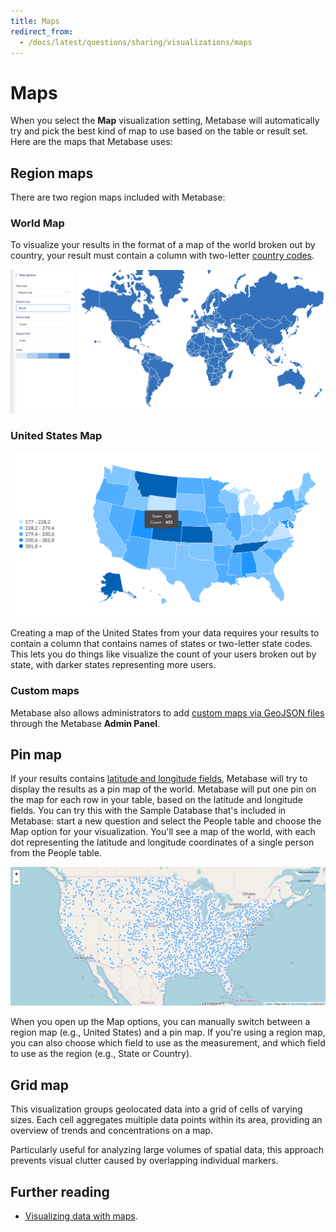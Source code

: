 ```yaml
---
title: Maps
redirect_from:
  - /docs/latest/questions/sharing/visualizations/maps
---
```


# Maps

When you select the **Map** visualization setting, Metabase will automatically try and pick the best kind of map to use based on the table or result set. Here are the maps that Metabase uses:

## Region maps

There are two region maps included with Metabase:

### World Map

To visualize your results in the format of a map of the world broken out by country, your result must contain a column with two-letter [country codes](https://www.metabase.com/glossary/country_code).

![World region map](../images/world-region-map.png)

### United States Map

![United states region map](../images/map.png)

Creating a map of the United States from your data requires your results to contain a column that contains names of states or two-letter state codes. This lets you do things like visualize the count of your users broken out by state, with darker states representing more users.

### Custom maps

Metabase also allows administrators to add [custom maps via GeoJSON files](../../configuring-metabase/custom-maps.md) through the Metabase **Admin Panel**.

## Pin map

If your results contains [latitude and longitude fields](../../data-modeling/field-types.md), Metabase will try to display the results as a pin map of the world. Metabase will put one pin on the map for each row in your table, based on the latitude and longitude fields. You can try this with the Sample Database that's included in Metabase: start a new question and select the People table and choose the Map option for your visualization. You'll see a map of the world, with each dot representing the latitude and longitude coordinates of a single person from the People table.

![Pin map](../images/pin-map.png)

When you open up the Map options, you can manually switch between a region map (e.g., United States) and a pin map. If you're using a region map, you can also choose which field to use as the measurement, and which field to use as the region (e.g., State or Country).

## Grid map

This visualization groups geolocated data into a grid of cells of varying sizes. Each cell aggregates multiple data points within its area, providing an overview of trends and concentrations on a map.

Particularly useful for analyzing large volumes of spatial data, this approach prevents visual clutter caused by overlapping individual markers.

## Further reading

- [Visualizing data with maps](https://www.metabase.com/learn/metabase-basics/querying-and-dashboards/visualization/maps).
